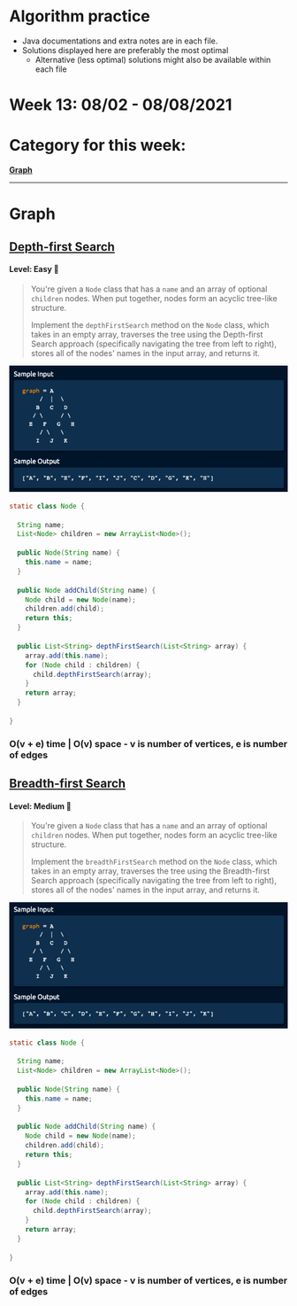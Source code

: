 # Algorithm practice

* Java documentations and extra notes are in each file.
* Solutions displayed here are preferably the most optimal
    * Alternative (less optimal) solutions might also be available within each 
    file

# Week 13: 08/02 - 08/08/2021

# Category for this week:
**[Graph](#graph)**<br>

---

# Graph

## [Depth-first Search](../Graph/src/main/java/DepthFirstSearch.java)

#### Level: Easy 📗

> You're given a `Node` class that has a `name` and an array of optional `children` nodes. When put together, nodes form an acyclic tree-like structure.
>
> Implement the `depthFirstSearch` method on the `Node` class, which takes in an empty array, traverses the tree using the Depth-first Search approach (specifically navigating the tree from left to right), stores all of the nodes' names in the input array, and returns it.

![DFS Sample](../Graph/src/main/java/DFS_sample.png)

```java
static class Node {

  String name;
  List<Node> children = new ArrayList<Node>();

  public Node(String name) {
    this.name = name;
  }

  public Node addChild(String name) {
    Node child = new Node(name);
    children.add(child);
    return this;
  }

  public List<String> depthFirstSearch(List<String> array) {
    array.add(this.name);
    for (Node child : children) {
      child.depthFirstSearch(array);
    }
    return array;
  }

}
```

### O(v + e) time | O(v) space - v is number of vertices, e is number of edges

## [Breadth-first Search](../Graph/src/main/java/BreadthFirstSearch.java)

#### Level: Medium 📘

> You're given a `Node` class that has a `name` and an array of optional `children` nodes. When put together, nodes form an acyclic tree-like structure.
>
> Implement the `breadthFirstSearch` method on the `Node` class, which takes in an empty array, traverses the tree using the Breadth-first Search approach (specifically navigating the tree from left to right), stores all of the nodes' names in the input array, and returns it.

![BFS Sample](../Graph/src/main/java/BFS_sample.png)

```java
static class Node {

  String name;
  List<Node> children = new ArrayList<Node>();

  public Node(String name) {
    this.name = name;
  }

  public Node addChild(String name) {
    Node child = new Node(name);
    children.add(child);
    return this;
  }

  public List<String> depthFirstSearch(List<String> array) {
    array.add(this.name);
    for (Node child : children) {
      child.depthFirstSearch(array);
    }
    return array;
  }

}
```

### O(v + e) time | O(v) space - v is number of vertices, e is number of edges